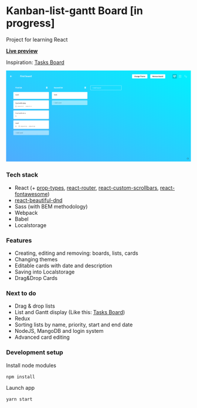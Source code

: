 # Kanban-list-gantt Board [in progress]

Project for learning React

**[Live preview](https://whitecohle.github.io/kanban-list-gantt-board)**

Inspiration: [Tasks Board](https://dribbble.com/shots/3846682-Tasks-Board)

<p align="center">
<img src="public/preview.png"/>
</p>

### Tech stack

- React (+ [prop-types](https://github.com/facebook/prop-types), [react-router](https://github.com/ReactTraining/react-router), [react-custom-scrollbars](https://github.com/malte-wessel/react-custom-scrollbars), [react-fontawesome](https://github.com/FortAwesome/react-fontawesome))
- [react-beautiful-dnd](https://github.com/atlassian/react-beautiful-dnd)
- Sass (with BEM methodology)
- Webpack
- Babel
- Localstorage

### Features

 - Creating, editing and removing: boards, lists, cards
 - Changing themes
 - Editable cards with date and description
 - Saving into Localstorage
 - Drag&Drop Cards

### Next to do

 - Drag & drop lists
 - List and Gantt display (Like this: [Tasks Board](https://dribbble.com/shots/3846682-Tasks-Board))
 - Redux
 - Sorting lists by name, priority, start and end date
 - NodeJS, MangoDB and login system
 - Advanced card editing 

### Development setup

Install node modules  
```
npm install
```  
Launch app
```
yarn start
```